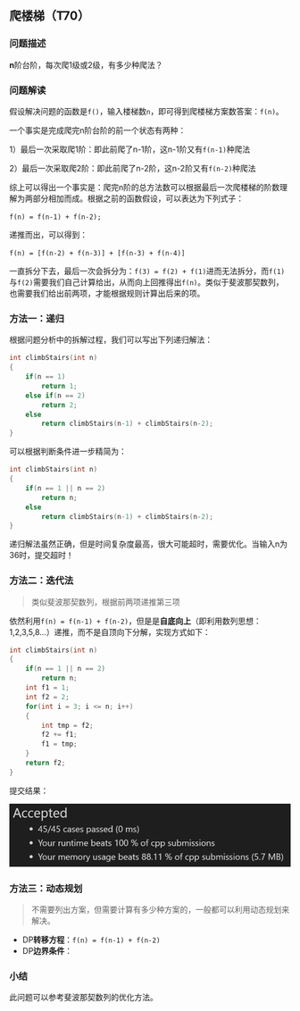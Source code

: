 ## 爬楼梯（T70）

### 问题描述

**n**阶台阶，每次爬1级或2级，有多少种爬法？



### 问题解读

假设解决问题的函数是`f()`，输入楼梯数`n`，即可得到爬楼梯方案数答案：`f(n)`。

一个事实是完成爬完n阶台阶的前一个状态有两种：

1）最后一次采取爬1阶：即此前爬了n-1阶，这n-1阶又有`f(n-1)`种爬法

2）最后一次采取爬2阶：即此前爬了n-2阶，这n-2阶又有`f(n-2)`种爬法

综上可以得出一个事实是：爬完n阶的总方法数可以根据最后一次爬楼梯的阶数理解为两部分相加而成。根据之前的函数假设，可以表达为下列式子：

`f(n) = f(n-1) + f(n-2);`

递推而出，可以得到：

`f(n) = [f(n-2) + f(n-3)] + [f(n-3) + f(n-4)]`

一直拆分下去，最后一次会拆分为：`f(3) = f(2) + f(1)`进而无法拆分，而`f(1)`与`f(2)`需要我们自己计算给出，从而向上回推得出`f(n)`。类似于斐波那契数列，也需要我们给出前两项，才能根据规则计算出后来的项。



### 方法一：递归

根据问题分析中的拆解过程，我们可以写出下列递归解法：

```C++
int climbStairs(int n)
{
    if(n == 1)
        return 1;
    else if(n == 2)
        return 2;
    else
        return climbStairs(n-1) + climbStairs(n-2);
}
```

可以根据判断条件进一步精简为：

```C++
int climbStairs(int n)
{
    if(n == 1 || n == 2)
        return n;
    else
        return climbStairs(n-1) + climbStairs(n-2);
}
```

递归解法虽然正确，但是时间复杂度最高，很大可能超时，需要优化。当输入n为36时，提交超时！



### 方法二：迭代法

> 类似斐波那契数列，根据前两项递推第三项

依然利用`f(n) = f(n-1) + f(n-2)`，但是是**自底向上**（即利用数列思想：1,2,3,5,8...）递推，而不是自顶向下分解，实现方式如下：

```C++
int climbStairs(int n)
{
    if(n == 1 || n == 2)
        return n;
    int f1 = 1;
    int f2 = 2;
    for(int i = 3; i <= n; i++)
    {
        int tmp = f2;
        f2 += f1;
        f1 = tmp;
    }
    return f2;
}
```

提交结果：

<img src="https://raw.githubusercontent.com/huibazdy/TyporaPicture/main/202208031128298.png" alt="image-20220803112801260" style="zoom: 67%;" />



### 方法三：动态规划

> 不需要列出方案，但需要计算有多少种方案的，一般都可以利用动态规划来解决。

* DP**转移方程**：`f(n) = f(n-1) + f(n-2) `
* DP**边界条件**：





### 小结

此问题可以参考斐波那契数列的优化方法。